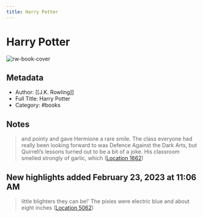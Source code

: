 ```yaml
---
title: Harry Potter
---
```

# Harry Potter

![rw-book-cover](https://images-na.ssl-images-amazon.com/images/I/51xLbGYKECL._SL200_.jpg)

## Metadata
- Author: [[J.K. Rowling]]
- Full Title: Harry Potter
- Category: #books

## Notes
> and pointy and gave Hermione a rare smile. The class everyone had really been looking forward to was Defence Against the Dark Arts, but Quirrell’s lessons turned out to be a bit of a joke. His classroom smelled strongly of garlic, which ([Location 1662](https://readwise.io/to_kindle?action=open&asin=B01B3DKROQ&location=1662))

## New highlights added February 23, 2023 at 11:06 AM
> little blighters they can be!’ The pixies were electric blue and about eight inches ([Location 5062](https://readwise.io/to_kindle?action=open&asin=B01B3DKROQ&location=5062))

